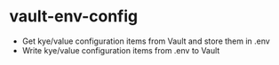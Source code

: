 # vault-env-config

* Get kye/value configuration items from Vault and store them in .env
* Write kye/value configuration items from .env to Vault

